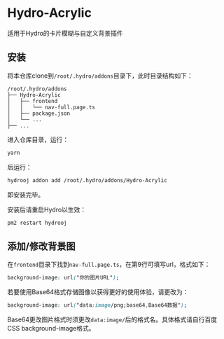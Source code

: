 # Hydro-Acrylic
适用于Hydro的卡片模糊与自定义背景插件

## 安装
将本仓库clone到`/root/.hydro/addons`目录下，此时目录结构如下：
```
/root/.hydro/addons
├── Hydro-Acrylic
│   ├── frontend
│   │   └── nav-full.page.ts
│   ├── package.json
│   └── ...
├── ...
```
进入仓库目录，运行：
```bash
yarn
```
后运行：
```bash
hydrooj addon add /root/.hydro/addons/Hydro-Acrylic
```
即安装完毕。

安装后请重启Hydro以生效：
```bash
pm2 restart hydrooj
```

## 添加/修改背景图
在`frontend`目录下找到`nav-full.page.ts`，在第9行可填写url，格式如下：
```css
background-image: url("你的图片URL");
```
若要使用Base64格式存储图像以获得更好的使用体验，请更改为：
```css
background-image: url("data:image/png;base64,Base64数据");
```
Base64更改图片格式时须更改`data:image/`后的格式名。具体格式请自行百度CSS background-image格式。
